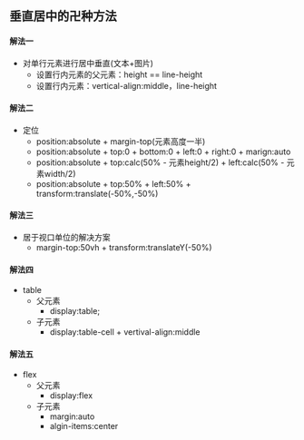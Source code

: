 ## 垂直居中的卍种方法
#### 解法一
+ 对单行元素进行居中垂直(文本+图片)
  + 设置行内元素的父元素：height == line-height
  + 设置行内元素：vertical-align:middle，line-height
#### 解法二
+ 定位
  + position:absolute + margin-top(元素高度一半)
  + position:absolute + top:0 + bottom:0 + left:0 + right:0 + marign:auto
  + position:absolute + top:calc(50% - 元素height/2) + left:calc(50% - 元素width/2)
  + position:absolute + top:50% + left:50% + transform:translate(-50%,-50%)
#### 解法三
+ 居于视口单位的解决方案
  + margin-top:50vh + transform:translateY(-50%)
#### 解法四
+ table
  + 父元素
    + display:table;
  + 子元素
    + display:table-cell + vertival-align:middle
#### 解法五
+ flex
  + 父元素
    + display:flex
  + 子元素
    + margin:auto
    + algin-items:center
